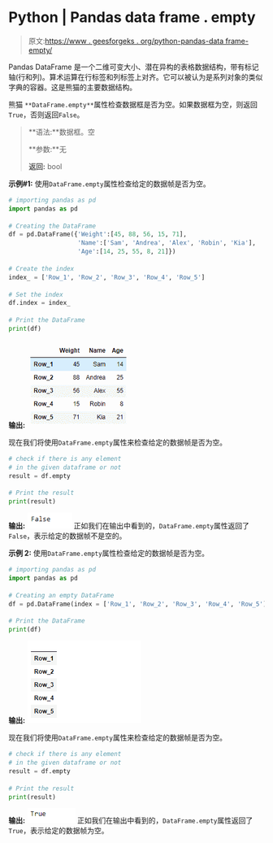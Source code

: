 # Python | Pandas data frame . empty

> 原文:[https://www . geesforgeks . org/python-pandas-data frame-empty/](https://www.geeksforgeeks.org/python-pandas-dataframe-empty/)

Pandas DataFrame 是一个二维可变大小、潜在异构的表格数据结构，带有标记轴(行和列)。算术运算在行标签和列标签上对齐。它可以被认为是系列对象的类似字典的容器。这是熊猫的主要数据结构。

熊猫 `**DataFrame.empty**`属性检查数据框是否为空。如果数据框为空，则返回`True`，否则返回`False`。

> **语法:**数据框。空
> 
> **参数:**无
> 
> **返回:** bool

**示例#1:** 使用`DataFrame.empty`属性检查给定的数据帧是否为空。

```py
# importing pandas as pd
import pandas as pd

# Creating the DataFrame
df = pd.DataFrame({'Weight':[45, 88, 56, 15, 71],
                   'Name':['Sam', 'Andrea', 'Alex', 'Robin', 'Kia'],
                   'Age':[14, 25, 55, 8, 21]})

# Create the index
index_ = ['Row_1', 'Row_2', 'Row_3', 'Row_4', 'Row_5']

# Set the index
df.index = index_

# Print the DataFrame
print(df)
```

**输出:**
![](img/64424eb76121875ed8cceabce6670c8d.png)

现在我们将使用`DataFrame.empty`属性来检查给定的数据帧是否为空。

```py
# check if there is any element
# in the given dataframe or not
result = df.empty

# Print the result
print(result)
```

**输出:**
![](img/d23d17c972154170d95f5f0a9e4fd2c1.png)
正如我们在输出中看到的，`DataFrame.empty`属性返回了`False`，表示给定的数据帧不是空的。

**示例 2:** 使用`DataFrame.empty`属性检查给定的数据帧是否为空。

```py
# importing pandas as pd
import pandas as pd

# Creating an empty DataFrame
df = pd.DataFrame(index = ['Row_1', 'Row_2', 'Row_3', 'Row_4', 'Row_5'])

# Print the DataFrame
print(df)
```

**输出:**
![](img/7b38d11291124d902959faf666de3495.png)

现在我们将使用`DataFrame.empty`属性来检查给定的数据帧是否为空。

```py
# check if there is any element
# in the given dataframe or not
result = df.empty

# Print the result
print(result)
```

**输出:**
![](img/99e6f8be87bcf299b99eecc674ffdbfc.png)
正如我们在输出中看到的，`DataFrame.empty`属性返回了`True`，表示给定的数据帧为空。